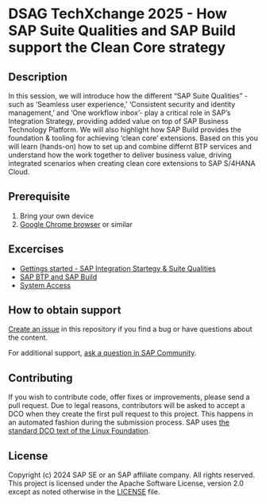 # DSAG TechXchange 2025 -  How SAP Suite Qualities and SAP Build support the Clean Core strategy
<!-- Please include descriptive title -->

<!--- Register repository https://api.reuse.software/register, then add REUSE badge:
[![REUSE status](https://api.reuse.software/badge/github.com/SAP-samples/REPO-NAME)](https://api.reuse.software/info/github.com/SAP-samples/REPO-NAME)
-->

## Description
In this session, we will introduce how the different “SAP Suite Qualities” - such as ‘Seamless user experience,’ ‘Consistent security and identity management,’ and ‘One workflow inbox’- play a critical role in SAP’s Integration Strategy, providing added value on top of SAP Business Technology Platform. We will also highlight how SAP Build provides the foundation & tooling for achieving ‘clean core’ extensions. Based on this you will learn (hands-on) how to set up and combine differnt BTP services and understand how the work together to deliver business value, driving integrated scenarios when creating clean core extensions to SAP S/4HANA Cloud.

## Prerequisite

1. Bring your own device
2. [Google Chrome browser](https://www.google.com/chrome/) or similar

## Excercises

- [Gettings started - SAP Integration Startegy & Suite Qualities](/Excercises/ex1/README.md)
- [SAP BTP and SAP Build ](/Excercises/ex2/README.md)
- [System Access](/Excercises/ex3/README.md)


## How to obtain support
[Create an issue](https://github.com/SAP-samples/<repository-name>/issues) in this repository if you find a bug or have questions about the content.
 
For additional support, [ask a question in SAP Community](https://answers.sap.com/questions/ask.html).

## Contributing
If you wish to contribute code, offer fixes or improvements, please send a pull request. Due to legal reasons, contributors will be asked to accept a DCO when they create the first pull request to this project. This happens in an automated fashion during the submission process. SAP uses [the standard DCO text of the Linux Foundation](https://developercertificate.org/).

## License
Copyright (c) 2024 SAP SE or an SAP affiliate company. All rights reserved. This project is licensed under the Apache Software License, version 2.0 except as noted otherwise in the [LICENSE](LICENSE) file.

